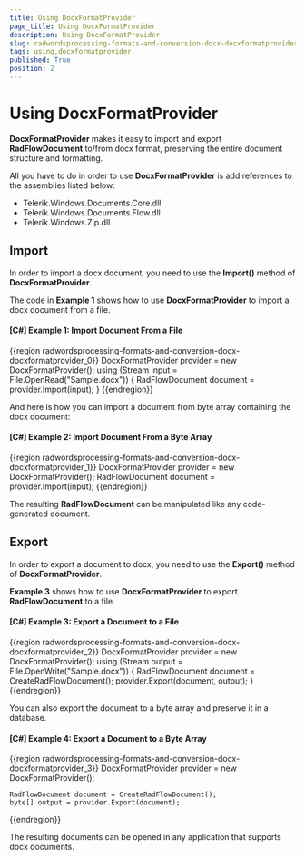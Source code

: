 ```yaml
---
title: Using DocxFormatProvider
page_title: Using DocxFormatProvider
description: Using DocxFormatProvider
slug: radwordsprocessing-formats-and-conversion-docx-docxformatprovider
tags: using,docxformatprovider
published: True
position: 2
---
```


# Using DocxFormatProvider



__DocxFormatProvider__ makes it easy to import and export __RadFlowDocument__ to/from docx format, preserving the entire document structure and formatting.
      

All you have to do in order to use __DocxFormatProvider__ is add references to the assemblies listed below:
      
* Telerik.Windows.Documents.Core.dll
* Telerik.Windows.Documents.Flow.dll         
* Telerik.Windows.Zip.dll
          

## Import

In order to import a docx document, you need to use the __Import()__ method of __DocxFormatProvider__.
        

The code in __Example 1__ shows how to use __DocxFormatProvider__ to import a docx document from a file.
        

#### __[C#] Example 1: Import Document From a File__

{{region radwordsprocessing-formats-and-conversion-docx-docxformatprovider_0}}
    DocxFormatProvider provider = new DocxFormatProvider();
    using (Stream input = File.OpenRead("Sample.docx"))
    {
        RadFlowDocument document = provider.Import(input);
    }
{{endregion}}



And here is how you can import a document from byte array containing the docx document:
        

#### __[C#] Example 2: Import Document From a Byte Array__
{{region radwordsprocessing-formats-and-conversion-docx-docxformatprovider_1}}
    DocxFormatProvider provider = new DocxFormatProvider();
    RadFlowDocument document = provider.Import(input);
{{endregion}}


The resulting __RadFlowDocument__ can be manipulated like any code-generated document.
        

## Export

In order to export a document to docx, you need to use the __Export()__ method of __DocxFormatProvider__.
        

__Example 3__ shows how to use __DocxFormatProvider__ to export __RadFlowDocument__ to a file.
        

#### __[C#] Example 3: Export a Document to a File__
{{region radwordsprocessing-formats-and-conversion-docx-docxformatprovider_2}}
    DocxFormatProvider provider = new DocxFormatProvider();
    using (Stream output = File.OpenWrite("Sample.docx"))
    {
        RadFlowDocument document = CreateRadFlowDocument();
        provider.Export(document, output);
    }
{{endregion}}


You can also export the document to a byte array and preserve it in a database.
        

#### __[C#] Example 4: Export a Document to a Byte Array__
{{region radwordsprocessing-formats-and-conversion-docx-docxformatprovider_3}}
    DocxFormatProvider provider = new DocxFormatProvider();

    RadFlowDocument document = CreateRadFlowDocument();
    byte[] output = provider.Export(document);
{{endregion}}

The resulting documents can be opened in any application that supports docx documents.
        

